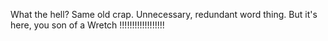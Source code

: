 What the hell? Same old crap. Unnecessary, redundant word thing. But it's here, you son of a Wretch !!!!!!!!!!!!!!!!!!
